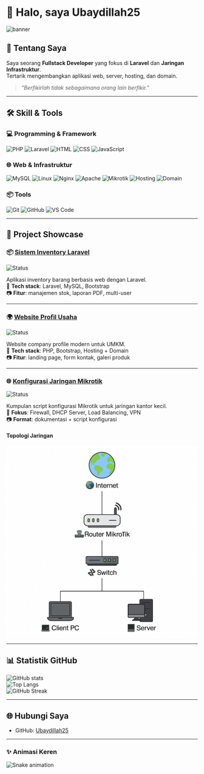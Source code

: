 # 👋 Halo, saya Ubaydillah25  

![banner](https://i.ibb.co/4Mtz7xT/code-banner.gif) <!-- ganti banner sesuai keinginan -->

## 🚀 Tentang Saya
Saya seorang **Fullstack Developer** yang fokus di **Laravel** dan **Jaringan Infrastruktur**.  
Tertarik mengembangkan aplikasi web, server, hosting, dan domain.  

> *"Berfikirlah tidak sebagaimana orang lain berfikir."*  

---

## 🛠️ Skill & Tools
### 💻 Programming & Framework
![PHP](https://img.shields.io/badge/PHP-777BB4?style=for-the-badge&logo=php&logoColor=white)
![Laravel](https://img.shields.io/badge/Laravel-FF2D20?style=for-the-badge&logo=laravel&logoColor=white)
![HTML](https://img.shields.io/badge/HTML-E34F26?style=for-the-badge&logo=html5&logoColor=white)
![CSS](https://img.shields.io/badge/CSS-1572B6?style=for-the-badge&logo=css3&logoColor=white)
![JavaScript](https://img.shields.io/badge/JavaScript-F7DF1E?style=for-the-badge&logo=javascript&logoColor=black)

### 🌐 Web & Infrastruktur
![MySQL](https://img.shields.io/badge/MySQL-4479A1?style=for-the-badge&logo=mysql&logoColor=white)
![Linux](https://img.shields.io/badge/Linux-FCC624?style=for-the-badge&logo=linux&logoColor=black)
![Nginx](https://img.shields.io/badge/Nginx-009639?style=for-the-badge&logo=nginx&logoColor=white)
![Apache](https://img.shields.io/badge/Apache-D22128?style=for-the-badge&logo=apache&logoColor=white)
![Mikrotik](https://img.shields.io/badge/MikroTik-293239?style=for-the-badge&logo=router&logoColor=white)
![Hosting](https://img.shields.io/badge/Hosting-4285F4?style=for-the-badge&logo=google-cloud&logoColor=white)
![Domain](https://img.shields.io/badge/Domain-2E7D32?style=for-the-badge&logo=internet-explorer&logoColor=white)

### 📦 Tools
![Git](https://img.shields.io/badge/Git-F05032?style=for-the-badge&logo=git&logoColor=white)
![GitHub](https://img.shields.io/badge/GitHub-181717?style=for-the-badge&logo=github&logoColor=white)
![VS Code](https://img.shields.io/badge/VS%20Code-007ACC?style=for-the-badge&logo=visual-studio-code&logoColor=white)

---

## 🌟 Project Showcase

### 📦 [Sistem Inventory Laravel](https://github.com/Ubaydillah25/sistem-inventory)  
![Status](https://img.shields.io/badge/status-In%20Progress-yellow)  

Aplikasi inventory barang berbasis web dengan Laravel.  
🚀 **Tech stack**: Laravel, MySQL, Bootstrap  
📷 **Fitur**: manajemen stok, laporan PDF, multi-user  

---

### 🌍 [Website Profil Usaha](https://github.com/Ubaydillah25/website-profil-usaha)  
![Status](https://img.shields.io/badge/status-Completed-brightgreen)  

Website company profile modern untuk UMKM.  
🚀 **Tech stack**: PHP, Bootstrap, Hosting + Domain  
📷 **Fitur**: landing page, form kontak, galeri produk  

---

### 🌐 [Konfigurasi Jaringan Mikrotik](https://github.com/Ubaydillah25/mikrotik-config)  
![Status](https://img.shields.io/badge/status-Planned-blue)  

Kumpulan script konfigurasi Mikrotik untuk jaringan kantor kecil.  
🚀 **Fokus**: Firewall, DHCP Server, Load Balancing, VPN  
📷 **Format**: dokumentasi + script konfigurasi  

#### Topologi Jaringan
![Topologi Mikrotik](assets/mikrotik-topologi.png)

---

## 📊 Statistik GitHub
![GitHub stats](https://github-readme-stats.vercel.app/api?username=Ubaydillah25&show_icons=true&theme=radical)  
![Top Langs](https://github-readme-stats.vercel.app/api/top-langs/?username=Ubaydillah25&layout=compact&theme=radical)  
![GitHub Streak](https://github-readme-streak-stats.herokuapp.com/?user=Ubaydillah25&theme=radical)  

---

## 🌐 Hubungi Saya
- GitHub: [Ubaydillah25](https://github.com/Ubaydillah25)

---

### ✨ Animasi Keren
![Snake animation](https://raw.githubusercontent.com/Ubaydillah25/Ubaydillah25/output/snake.svg)
